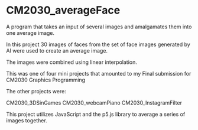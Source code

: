# CM2030_averageFace
A program that takes an input of several images and amalgamates them into one average image.

In this project 30 images of faces from the set of face images generated by AI were used to create an average image.

The images were combined using linear interpolation.

This was one of four mini projects that amounted to my Final submission for CM2030 Graphics Programming

The other projects were:
  
  CM2030_3DSinGames
  CM2030_webcamPiano
  CM2030_InstagramFilter

This project utilizes JavaScript and the p5.js library to average a series of images together.
